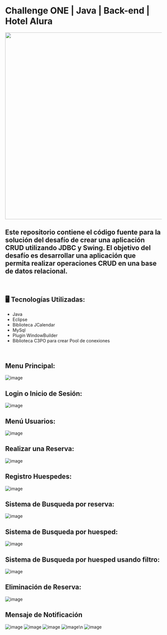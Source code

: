 # Challenge ONE | Java | Back-end | Hotel Alura

<p align="center" >
     <img width="600" heigth="600" src="https://user-images.githubusercontent.com/91544872/189419249-06b539da-7cf2-4d40-a711-618a5c872096.png">
</p>


## Este repositorio contiene el código fuente para la solución del desafío de crear una aplicación CRUD utilizando JDBC y Swing. El objetivo del desafío es desarrollar una aplicación que permita realizar operaciones CRUD en una base de datos relacional.
</br>

## 🖥️ Tecnologías Utilizadas:

- Java
- Eclipse
- Biblioteca JCalendar
- MySql
- Plugin WindowBuilder
- Biblioteca C3PO para crear Pool de conexiones
 </br>

## Menu Principal:
![image](https://user-images.githubusercontent.com/113076640/235794466-d1c54c57-feac-4fdd-9af6-049d9014dd19.png)
<br>
## Login o Inicio de Sesión:
![image](https://user-images.githubusercontent.com/113076640/235794565-1e561a35-f186-4172-aa2c-feb10621657c.png)
<br>
## Menú Usuarios:
![image](https://user-images.githubusercontent.com/113076640/235794593-7e036674-2d16-43d8-b925-53dc900b09cd.png)
<br>
## Realizar una Reserva:
![image](https://user-images.githubusercontent.com/113076640/235794670-98a87b0a-a622-434b-82b0-a6a8c55881d4.png)
<br>
## Registro Huespedes:
![image](https://user-images.githubusercontent.com/113076640/235794772-1c64ade3-d6da-4c32-a101-968946a4cd76.png)
<br>
## Sistema de Busqueda por reserva:
![image](https://user-images.githubusercontent.com/113076640/235794819-67e09393-e857-42ad-874b-df6a4afe24db.png)
<br>
## Sistema de Busqueda por huesped:
![image](https://user-images.githubusercontent.com/113076640/235794847-eed97095-bfd2-4ae4-9f52-72de7aa4027a.png)
<br>
## Sistema de Busqueda por huesped usando filtro:
![image](https://user-images.githubusercontent.com/113076640/235795227-903de4b4-d320-436a-ae0b-67ba2d939575.png)
<br>
## Eliminación de Reserva:
![image](https://user-images.githubusercontent.com/113076640/235795996-59fca628-fb08-49c4-804b-79b70c54348d.png)
<br>
## Mensaje de Notificación
![image](https://user-images.githubusercontent.com/113076640/235794517-b1e2cb4f-6afe-4ed9-830c-8ad976c56800.png)
![image](https://user-images.githubusercontent.com/113076640/235795867-cb60fcb1-3828-401d-912f-47eebfb0421f.png)
![image](https://user-images.githubusercontent.com/113076640/235794919-5617a882-8c1e-4a79-ab94-f7ab4a6834bd.png)
![image](https://user-images.githubusercontent.com/113076640/235795897-204c2d34-b47e-4feb-bee1-482b2b13f570.png)\n
![image](https://user-images.githubusercontent.com/113076640/235794792-dbbae725-d0ee-4671-a418-869e9130c7dc.png)
<br>


